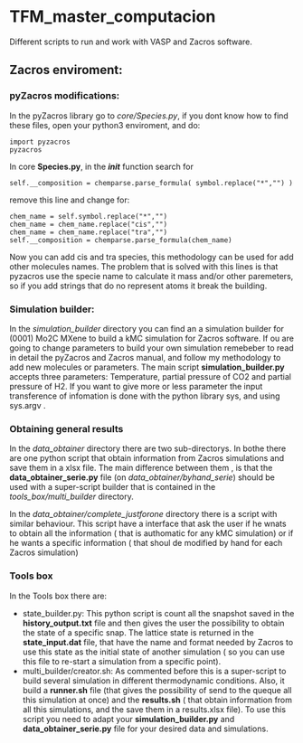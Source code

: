 # TFM_master_computacion
Different scripts to run and work with VASP and Zacros software.

## Zacros enviroment:

### pyZacros modifications:
  In the pyZacros library go to *core/Species.py*, if you dont know how to find these files, open your python3 enviroment, and do:
  ``` 
  import pyzacros
  pyzacros 
  ```
  In core **Species.py**, in the *__init__* function search for 
  ```
  self.__composition = chemparse.parse_formula( symbol.replace("*","") )
  ```
  remove this line and change for:
  ```
  chem_name = self.symbol.replace("*","")
  chem_name = chem_name.replace("cis","")
  chem_name = chem_name.replace("tra","")
  self.__composition = chemparse.parse_formula(chem_name)
  ```
  Now you can add cis and tra species, this methodology can be used for add other molecules names. The problem that is solved with this lines is that pyzacros use the specie name to calculate it mass and/or other paremeters, so if you add strings that do no represent atoms it break the building.

### Simulation builder:
   In the *simulation_builder* directory you can find an a simulation builder for (0001) Mo2C MXene to build a kMC simulation for Zacros software. If ou are going to change parameters to build your own simulation remebeber to read in detail the pyZacros and Zacros manual, and follow my methodology to add new molecules or parameters.
   The main script **simulation_builder.py** accepts three parameters: Temperature, partial pressure of CO2 and partial pressure of H2. If you want to give more or less parameter the input transference of infomation is done with the python library sys, and using sys.argv .
  
### Obtaining general results
In the *data_obtainer* directory there are two sub-directorys. In bothe there are one python script that obtain information from Zacros simulations and save them in a xlsx file.
The main difference between them , is that the **data_obtainer_serie.py** file (on *data_obtainer/byhand_serie*) should be used with a super-script builder that is contained in the *tools_box/multi_builder* directory.

In the *data_obtainer/complete_justforone* directory there is a script with similar behaviour. This script have a interface that ask the user if he wnats to obtain all the information ( that is authomatic for any kMC simulation) or if he wants a specific information ( that shoul de modified by hand for each Zacros simulation)

### Tools box

In the Tools box there are:
- state_builder.py:
  This python script is count all the snapshot saved in the **history_output.txt** file and then gives the user the possibility to obtain the state of a specific snap. The lattice state is returned in the **state_input.dat** file, that have the name and format needed by Zacros to use this state as the initial state of another simulation ( so you can use this file to re-start a simulation from a specific point).
- multi_builder/creator.sh:
  As commented before this is a super-script to build several simulation in different thermodynamic conditions. Also, it build a **runner.sh** file (that gives the possibility of send to the queque all this simulation at once) and the **results.sh** ( that obtain information from all this simulations, and the save them in a results.xlsx file). To use this script you need to adapt your **simulation_builder.py** and **data_obtainer_serie.py** file for your desired data and simulations.
  

